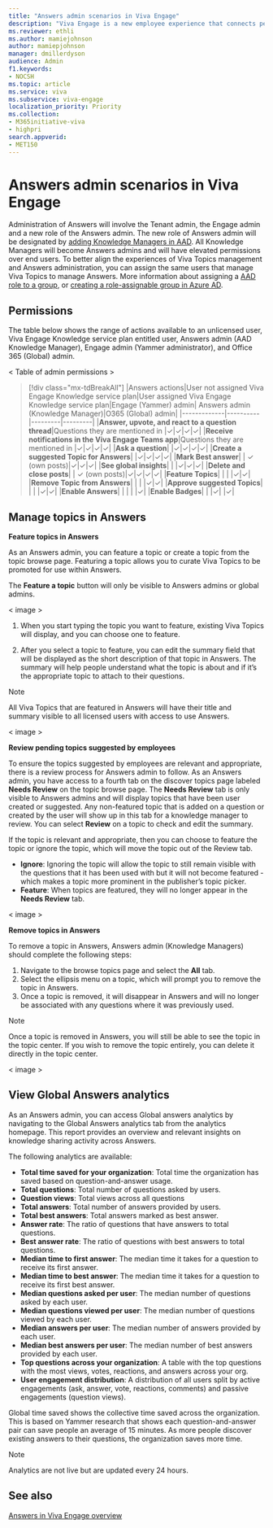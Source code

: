 ```yaml
---
title: "Answers admin scenarios in Viva Engage"
description: "Viva Engage is a new employee experience that connects people across the company—wherever and whenever they work—so that everyone is included and engaged."
ms.reviewer: ethli
ms.author: mamiejohnson
author: mamiepjohnson
manager: dmillerdyson
audience: Admin
f1.keywords:
- NOCSH
ms.topic: article
ms.service: viva
ms.subservice: viva-engage
localization_priority: Priority
ms.collection:  
- M365initiative-viva
- highpri
search.appverid:
- MET150
---
```


# Answers admin scenarios in Viva Engage

Administration of Answers will involve the Tenant admin, the Engage admin and a new role of the Answers admin. The new role of Answers admin will be designated by [adding Knowledge Managers in AAD](https://learn.microsoft.com/azure/active-directory/fundamentals/active-directory-users-assign-role-azure-portal?context=%2Fazure%2Factive-directory%2Froles%2Fcontext%2Fugr-context). All Knowledge Managers will become Answers admins and will have elevated permissions over end users. To better align the experiences of Viva Topics management and Answers administration, you can assign the same users that manage Viva Topics to manage Answers. More information about assigning a [AAD role to a group](https://learn.microsoft.com/azure/active-directory/roles/groups-pim-eligible), or [creating a role-assignable group in Azure AD](https://learn.microsoft.com/azure/active-directory/roles/groups-create-eligible).  

## Permissions 

The table below shows the range of actions available to an unlicensed user, Viva Engage Knowledge service plan entitled user, Answers admin (AAD Knowledge Manager), Engage admin (Yammer administrator), and Office 365 (Global) admin. 

< Table of admin permissions >

> [!div class="mx-tdBreakAll"]
> |Answers actions|User not assigned Viva Engage Knowledge service plan|User assigned Viva Engage Knowledge service plan|Engage (Yammer) admin| Answers admin (Knowledge Manager)|O365 (Global) admin|
> |-------------|----------|---------|---------|
> |**Answer, upvote, and react to a question thread**|Questions they are mentioned in |✓|✓|✓|✓|
> |**Receive notifications in the Viva Engage Teams app**|Questions they are mentioned in |✓|✓|✓|✓|
> |**Ask a question**| |✓|✓|✓|✓|
> |**Create a suggested Topic for Answers**| |✓|✓|✓|✓|
> |**Mark Best answer**| | ✓ (own posts)|✓|✓|✓|
> |**See global insights**| | |✓|✓|✓|
> |**Delete and close posts**| | ✓ (own posts)|✓|✓|✓|✓|
> |**Feature Topics**| | | |✓|✓|
> |**Remove Topic from Answers**| | | |✓|✓|
> |**Approve suggested Topics**| | | |✓|✓|
> |**Enable Answers**| | | | |✓|
> |**Enable Badges**| | |✓| |✓|

## Manage topics in Answers

**Feature topics in Answers**

As an Answers admin, you can feature a topic or create a topic from the topic browse page. Featuring a topic allows you to curate Viva Topics to be promoted for use within Answers.  

The **Feature a topic** button will only be visible to Answers admins or global admins.  

< image > 

1. When you start typing the topic you want to feature, existing Viva Topics will display, and you can choose one to feature.  

2. After you select a topic to feature, you can edit the summary field that will be displayed as the short description of that topic in Answers. The summary will help people understand what the topic is about and if it’s the appropriate topic to attach to their questions. 

>[!NOTE]
> All Viva Topics that are featured in Answers will have their title and summary visible to all licensed users with access to use Answers.  

< image >
 
**Review pending topics suggested by employees**

To ensure the topics suggested by employees are relevant and appropriate, there is a review process for Answers admin to follow. As an Answers admin, you have access to a fourth tab on the discover topics page labeled **Needs Review** on the topic browse page. The **Needs Review** tab is only visible to Answers admins and will display topics that have been user created or suggested. Any non-featured topic that is added on a question or created by the user will show up in this tab for a knowledge manager to review. You can select **Review** on a topic to check and edit the summary.  

If the topic is relevant and appropriate, then you can choose to feature the topic or ignore the topic, which will move the topic out of the Review tab.  

- **Ignore**: Ignoring the topic will allow the topic to still remain visible with the questions that it has been used with but it will not become featured - which makes a topic more prominent in the publisher’s topic picker.  
- **Feature**: When topics are featured, they will no longer appear in the **Needs Review** tab.  

< image > 

**Remove topics in Answers**

To remove a topic in Answers, Answers admin (Knowledge Managers) should complete the following steps:  

1. Navigate to the browse topics page and select the **All** tab. 
2. Select the ellipsis menu on a topic, which will prompt you to remove the topic in Answers. 
3. Once a topic is removed, it will disappear in Answers and will no longer be associated with any questions where it was previously used.  

>[!NOTE]
> Once a topic is removed in Answers, you will still be able to see the topic in the topic center. If you wish to remove the topic entirely, you can delete it directly in the topic center. 

< image > 

## View Global Answers analytics 

As an Answers admin, you can access Global answers analytics by navigating to the Global Answers analytics tab from the analytics homepage. This report provides an overview and relevant insights on knowledge sharing activity across Answers.  

The following analytics are available:  

- **Total time saved for your organization**: Total time the organization has saved based on question-and-answer usage. 
- **Total questions**: Total number of questions asked by users. 
- **Question views**: Total views across all questions 
- **Total answers**: Total number of answers provided by users. 
- **Total best answers**: Total answers marked as best answer. 
- **Answer rate**: The ratio of questions that have answers to total questions. 
- **Best answer rate**: The ratio of questions with best answers to total questions. 
- **Median time to first answer**: The median time it takes for a question to receive its first answer. 
- **Median time to best answer**: The median time it takes for a question to receive its first best answer. 
- **Median questions asked per user**: The median number of questions asked by each user. 
- **Median questions viewed per user**: The median number of questions viewed by each user. 
- **Median answers per user**: The median number of answers provided by each user. 
- **Median best answers per user**: The median number of best answers provided by each user. 
- **Top questions across your organization**: A table with the top questions with the most views, votes, reactions, and answers across your org. 
- **User engagement distribution**: A distribution of all users split by active engagements (ask, answer, vote, reactions, comments) and passive engagements (question views). 

Global time saved shows the collective time saved across the organization. This is based on Yammer research that shows each question-and-answer pair can save people an average of 15 minutes. As more people discover existing answers to their questions, the organization saves more time. 

>[!NOTE]
> Analytics are not live but are updated every 24 hours. 

## See also 
[Answers in Viva Engage overview](https://support.microsoft.com/en-us/topic/getting-started-with-microsoft-viva-engage-729f9fce-3aa6-4478-888c-a1543918c284)
